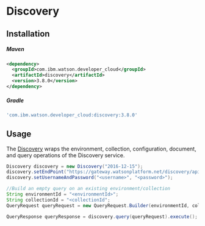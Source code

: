 # Discovery

## Installation

##### Maven
```xml
<dependency>
  <groupId>com.ibm.watson.developer_cloud</groupId>
  <artifactId>discovery</artifactId>
  <version>3.8.0</version>
</dependency>
```

##### Gradle
```gradle
'com.ibm.watson.developer_cloud:discovery:3.8.0'
```

## Usage
The [Discovery][discovery] wraps the environment, collection, configuration, document, and query operations of the Discovery service.

```java
Discovery discovery = new Discovery("2016-12-15");
discovery.setEndPoint("https://gateway.watsonplatform.net/discovery/api/");
discovery.setUsernameAndPassword("<username>", "<password>");

//Build an empty query on an existing environment/collection
String environmentId = "<environmentId>";
String collectionId = "<collectionId";
QueryRequest queryRequest = new QueryRequest.Builder(environmentId, collectionId).build();

QueryResponse queryResponse = discovery.query(queryRequest).execute();
```

[discovery]: http://www.ibm.com/watson/developercloud/doc/discovery/
